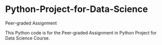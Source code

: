 # Python-Project-for-Data-Science

Peer-graded Assignment

This Python code is for the Peer-graded Assignment in Python Project for Data Science Course.
